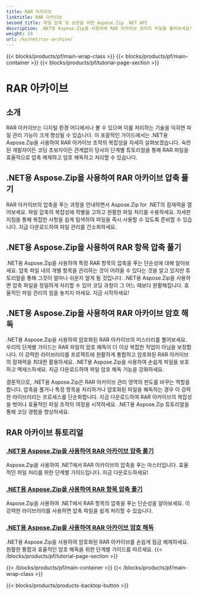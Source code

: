 ```yaml
---
title: RAR 아카이브
linktitle: RAR 아카이브
second_title: 파일 압축 및 보관을 위한 Aspose.Zip .NET API
description: .NET용 Aspose.Zip을 사용하여 RAR 아카이브 관리의 비밀을 풀어보세요! 압축된 파일을 손쉽게 압축 해제, 암호 해독 및 처리할 수 있습니다. 효율적인 파일 처리를 위해 지금 다운로드하세요.
weight: 24
url: /ko/net/rar-archive/
---
```


{{< blocks/products/pf/main-wrap-class >}}
{{< blocks/products/pf/main-container >}}
{{< blocks/products/pf/tutorial-page-section >}}

# RAR 아카이브


## 소개

RAR 아카이브는 디지털 환경 어디에서나 볼 수 있으며 이를 처리하는 기술을 익히면 파일 관리 기능이 크게 향상될 수 있습니다. 이 포괄적인 가이드에서는 .NET용 Aspose.Zip을 사용하여 RAR 아카이브 조작의 복잡성을 자세히 살펴보겠습니다. 숙련된 개발자이든 코딩 초보자이든 관계없이 당사의 단계별 튜토리얼을 통해 RAR 파일을 효율적으로 압축 해제하고 암호 해독하고 처리할 수 있습니다.

## .NET용 Aspose.Zip을 사용하여 RAR 아카이브 압축 풀기
RAR 아카이브의 압축을 푸는 과정을 안내하면서 Aspose.Zip for .NET의 잠재력을 열어보세요. 파일 압축의 복잡성에 작별을 고하고 원활한 파일 처리를 수용하세요. 자세한 지침을 통해 복잡한 사항을 쉽게 탐색하여 파일을 즉시 사용할 수 있도록 준비할 수 있습니다. 지금 다운로드하여 파일 관리를 간소화하세요.

## .NET용 Aspose.Zip을 사용하여 RAR 항목 압축 풀기
.NET용 Aspose.Zip을 사용하여 특정 RAR 항목의 압축을 푸는 단순성에 대해 알아보세요. 압축 파일 내의 개별 항목을 관리하는 것이 어려울 수 있다는 것을 알고 있지만 튜토리얼을 통해 그것이 얼마나 쉬운지 알게 될 것입니다. .NET용 Aspose.Zip을 사용하면 압축 파일을 정밀하게 처리할 수 있어 코딩 과정이 그 어느 때보다 원활해집니다. 효율적인 파일 관리의 힘을 놓치지 마세요. 지금 시작하세요!

## .NET용 Aspose.Zip을 사용하여 RAR 아카이브 암호 해독
.NET용 Aspose.Zip을 사용하여 암호화된 RAR 아카이브의 미스터리를 풀어보세요. 우리의 단계별 가이드는 RAR 파일의 암호 해독이 더 이상 복잡한 작업이 아님을 보장합니다. 이 강력한 라이브러리를 프로젝트에 원활하게 통합하고 암호화된 RAR 아카이브의 잠재력을 최대한 활용하세요. .NET용 Aspose.Zip을 사용하여 손쉽게 파일을 보호하고 액세스하세요. 지금 다운로드하여 파일 암호 해독 기능을 강화하세요.

결론적으로, .NET용 Aspose.Zip은 RAR 아카이브 관리 영역의 판도를 바꾸는 역할을 합니다. 압축을 풀거나 특정 항목을 처리하거나 암호화된 파일을 해독하는 경우 이 강력한 라이브러리는 프로세스를 단순화합니다. 지금 다운로드하여 RAR 아카이브의 복잡성을 벗어나 효율적인 파일 조작의 여정을 시작하세요. .NET용 Aspose.Zip 튜토리얼을 통해 코딩 경험을 향상하세요.
## RAR 아카이브 튜토리얼
### [.NET용 Aspose.Zip을 사용하여 RAR 아카이브 압축 풀기](./decompress-rar-archive/)
Aspose.Zip을 사용하여 .NET에서 RAR 아카이브의 압축을 푸는 마스터입니다. 효율적인 파일 처리를 위한 단계별 가이드입니다. 지금 다운로드하세요!
### [.NET용 Aspose.Zip을 사용하여 RAR 항목 압축 풀기](./decompress-rar-entry/)
Aspose.Zip을 사용하여 .NET에서 RAR 항목의 압축을 푸는 단순성을 알아보세요. 이 강력한 라이브러리를 사용하면 압축 파일을 쉽게 처리할 수 있습니다.
### [.NET용 Aspose.Zip을 사용하여 RAR 아카이브 암호 해독](./decrypt-rar-archive/)
.NET용 Aspose.Zip을 사용하여 암호화된 RAR 아카이브를 손쉽게 잠금 해제하세요. 원활한 통합과 효율적인 암호 해독을 위한 단계별 가이드를 따르세요.
{{< /blocks/products/pf/tutorial-page-section >}}

{{< /blocks/products/pf/main-container >}}
{{< /blocks/products/pf/main-wrap-class >}}

{{< blocks/products/products-backtop-button >}}
